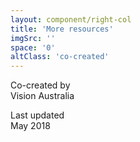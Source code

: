 ```yaml
---
layout: component/right-col
title: 'More resources'
imgSrc: ''
space: '0'
altClass: 'co-created'
---
```


Co-created by  
Vision Australia

Last updated  
May 2018